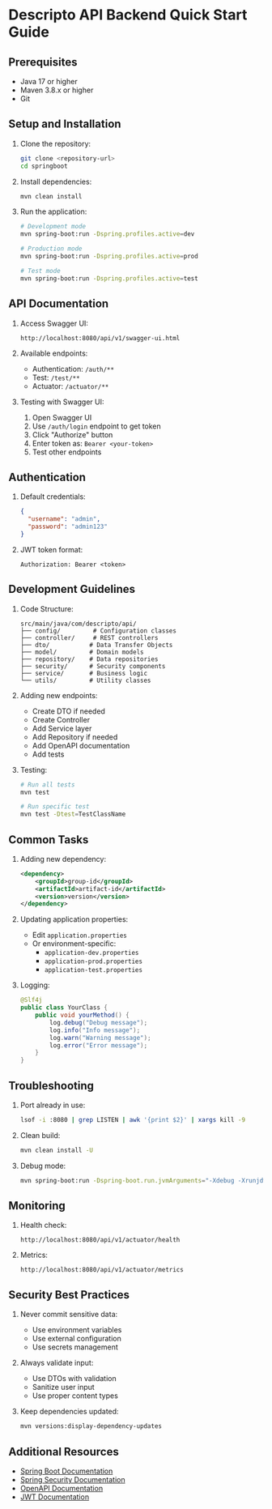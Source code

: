 # Descripto API Backend Quick Start Guide

## Prerequisites

- Java 17 or higher
- Maven 3.8.x or higher
- Git

## Setup and Installation

1. Clone the repository:
   ```bash
   git clone <repository-url>
   cd springboot
   ```

2. Install dependencies:
   ```bash
   mvn clean install
   ```

3. Run the application:
   ```bash
   # Development mode
   mvn spring-boot:run -Dspring.profiles.active=dev

   # Production mode
   mvn spring-boot:run -Dspring.profiles.active=prod

   # Test mode
   mvn spring-boot:run -Dspring.profiles.active=test
   ```

## API Documentation

1. Access Swagger UI:
   ```
   http://localhost:8080/api/v1/swagger-ui.html
   ```

2. Available endpoints:
   - Authentication: `/auth/**`
   - Test: `/test/**`
   - Actuator: `/actuator/**`

3. Testing with Swagger UI:
   1. Open Swagger UI
   2. Use `/auth/login` endpoint to get token
   3. Click "Authorize" button
   4. Enter token as: `Bearer <your-token>`
   5. Test other endpoints

## Authentication

1. Default credentials:
   ```json
   {
     "username": "admin",
     "password": "admin123"
   }
   ```

2. JWT token format:
   ```
   Authorization: Bearer <token>
   ```

## Development Guidelines

1. Code Structure:
   ```
   src/main/java/com/descripto/api/
   ├── config/         # Configuration classes
   ├── controller/     # REST controllers
   ├── dto/           # Data Transfer Objects
   ├── model/         # Domain models
   ├── repository/    # Data repositories
   ├── security/      # Security components
   ├── service/       # Business logic
   └── utils/         # Utility classes
   ```

2. Adding new endpoints:
   - Create DTO if needed
   - Create Controller
   - Add Service layer
   - Add Repository if needed
   - Add OpenAPI documentation
   - Add tests

3. Testing:
   ```bash
   # Run all tests
   mvn test

   # Run specific test
   mvn test -Dtest=TestClassName
   ```

## Common Tasks

1. Adding new dependency:
   ```xml
   <dependency>
       <groupId>group-id</groupId>
       <artifactId>artifact-id</artifactId>
       <version>version</version>
   </dependency>
   ```

2. Updating application properties:
   - Edit `application.properties`
   - Or environment-specific:
     - `application-dev.properties`
     - `application-prod.properties`
     - `application-test.properties`

3. Logging:
   ```java
   @Slf4j
   public class YourClass {
       public void yourMethod() {
           log.debug("Debug message");
           log.info("Info message");
           log.warn("Warning message");
           log.error("Error message");
       }
   }
   ```

## Troubleshooting

1. Port already in use:
   ```bash
   lsof -i :8080 | grep LISTEN | awk '{print $2}' | xargs kill -9
   ```

2. Clean build:
   ```bash
   mvn clean install -U
   ```

3. Debug mode:
   ```bash
   mvn spring-boot:run -Dspring-boot.run.jvmArguments="-Xdebug -Xrunjdwp:transport=dt_socket,server=y,suspend=n,address=5005"
   ```

## Monitoring

1. Health check:
   ```
   http://localhost:8080/api/v1/actuator/health
   ```

2. Metrics:
   ```
   http://localhost:8080/api/v1/actuator/metrics
   ```

## Security Best Practices

1. Never commit sensitive data:
   - Use environment variables
   - Use external configuration
   - Use secrets management

2. Always validate input:
   - Use DTOs with validation
   - Sanitize user input
   - Use proper content types

3. Keep dependencies updated:
   ```bash
   mvn versions:display-dependency-updates
   ```

## Additional Resources

- [Spring Boot Documentation](https://docs.spring.io/spring-boot/docs/current/reference/html/)
- [Spring Security Documentation](https://docs.spring.io/spring-security/reference/)
- [OpenAPI Documentation](https://springdoc.org/)
- [JWT Documentation](https://jwt.io/) 